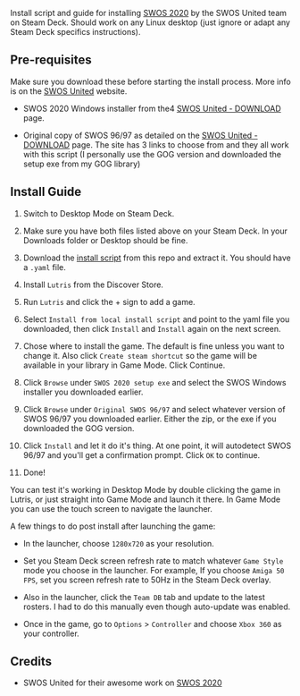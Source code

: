 Install script and guide for installing [SWOS 2020](https://www.sensiblesoccer.de/) by the SWOS United team on Steam Deck. Should work on any Linux desktop (just ignore or adapt any Steam Deck specifics instructions).

## **Pre-requisites**

Make sure you download these before starting the install process. More info is on the [SWOS United](https://www.sensiblesoccer.de/swos-2020) website.
- SWOS 2020 Windows installer from the4 [SWOS United - DOWNLOAD](https://www.sensiblesoccer.de/swos-2020) page.
  
- Original copy of SWOS 96/97 as detailed on the [SWOS United - DOWNLOAD](https://www.sensiblesoccer.de/swos-2020) page. The site has 3 links to choose from and they all work with this script (I personally use the GOG version and downloaded the setup exe from my GOG library)

## **Install Guide**
1. Switch to Desktop Mode on Steam Deck.

2. Make sure you have both files listed above on your Steam Deck. In your Downloads folder or Desktop should be fine.

3. Download the [install script](https://github.com/eskay993/gamefiles/raw/main/swos-2020/swos-2020-install-script..zip) from this repo and extract it. You should have a `.yaml` file. 

4. Install `Lutris` from the Discover Store.

5. Run `Lutris` and click the + sign to add a game.
   
6. Select `Install from local install script` and point to the yaml file you downloaded, then click `Install` and `Install` again on the next screen.

7. Chose where to install the game. The default is fine unless you want to change it. Also click `Create steam shortcut` so the game will be available in your library in Game Mode. Click Continue.
   
8. Click `Browse` under `SWOS 2020 setup exe` and select the SWOS Windows installer you downloaded earlier.

9. Click `Browse` under `Original SWOS 96/97` and select whatever version of SWOS 96/97 you downloaded earlier. Either the zip, or the exe if you downloaded the GOG version.

10. Click `Install` and let it do it's thing. At one point, it will autodetect SWOS 96/97 and you'll get a confirmation prompt. Click `OK` to continue.

11. Done!

You can test it's working in Desktop Mode by double clicking the game in Lutris, or just straight into Game Mode and launch it there. In Game Mode you can use the touch screen to navigate the launcher.

A few things to do post install after launching the game:
- In the launcher, choose `1280x720` as your resolution.

- Set you Steam Deck screen refresh rate to match whatever `Game Style` mode you choose in the launcher. For example, If you choose `Amiga 50 FPS`, set you screen refresh rate to 50Hz in the Steam Deck overlay.

- Also in the launcher, click the `Team DB` tab and update to the latest rosters. I had to do this manually even though auto-update was enabled.

- Once in the game, go to `Options` > `Controller` and choose `Xbox 360` as your controller.

## Credits
-  SWOS United for their awesome work on [SWOS 2020](https://www.sensiblesoccer.de/)

